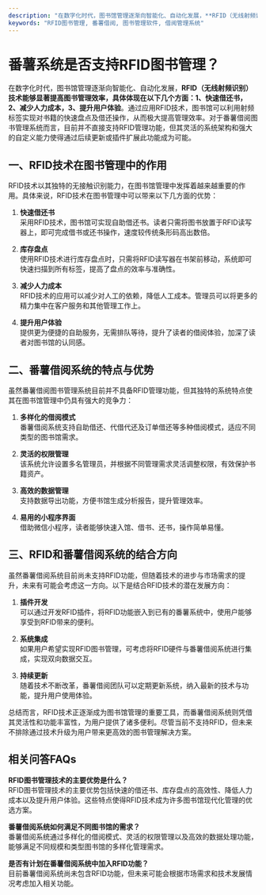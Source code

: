 ```yaml
---
description: "在数字化时代，图书馆管理逐渐向智能化、自动化发展，**RFID（无线射频识别）技术能够显著提高图书管理效率，具体体现在以下几个方面：1、快速借还书，2、减少人力成本，3、提升用户体验**。通过应用RFID技术，图书馆可以利用射频标签实现对书籍的快速盘点及借还操作，从而极大提高管理效率。对于番薯借阅图书管理系统而言，目前并不直接支持RFID管理功能，但其灵活的系统架构和强大的自定义能力使得通过后续更新或插件扩展此功能成为可能。"
keywords: "RFID图书管理, 番薯借阅, 图书管理软件, 借阅管理系统"
---
```

# 番薯系统是否支持RFID图书管理？

在数字化时代，图书馆管理逐渐向智能化、自动化发展，**RFID（无线射频识别）技术能够显著提高图书管理效率，具体体现在以下几个方面：1、快速借还书，2、减少人力成本，3、提升用户体验**。通过应用RFID技术，图书馆可以利用射频标签实现对书籍的快速盘点及借还操作，从而极大提高管理效率。对于番薯借阅图书管理系统而言，目前并不直接支持RFID管理功能，但其灵活的系统架构和强大的自定义能力使得通过后续更新或插件扩展此功能成为可能。

## 一、RFID技术在图书管理中的作用

RFID技术以其独特的无接触识别能力，在图书馆管理中发挥着越来越重要的作用。具体来说，RFID技术在图书管理中可以带来以下几方面的优势：

1. **快速借还书**  
   采用RFID技术，图书馆可实现自助借还书。读者只需将图书放置于RFID读写器上，即可完成借书或还书操作，速度较传统条形码高出数倍。

2. **库存盘点**  
   使用RFID技术进行库存盘点时，只需将RFID读写器在书架前移动，系统即可快速扫描到所有标签，提高了盘点的效率与准确性。

3. **减少人力成本**  
   RFID技术的应用可以减少对人工的依赖，降低人工成本。管理员可以将更多的精力集中在客户服务和其他管理工作上。

4. **提升用户体验**  
   提供更为便捷的自助服务，无需排队等待，提升了读者的借阅体验，加深了读者对图书馆的认同感。

## 二、番薯借阅系统的特点与优势

虽然番薯借阅图书管理系统目前并不具备RFID管理功能，但其独特的系统特点使其在图书馆管理中仍具有强大的竞争力：

1. **多样化的借阅模式**  
   番薯借阅系统支持自助借还、代借代还及订单借还等多种借阅模式，适应不同类型的图书馆需求。

2. **灵活的权限管理**  
   该系统允许设置多名管理员，并根据不同管理需求灵活调整权限，有效保护书籍资产。

3. **高效的数据管理**  
   支持数据导出功能，方便书馆生成分析报告，提升管理效率。

4. **易用的小程序界面**  
   借助微信小程序，读者能够快速入馆、借书、还书，操作简单易懂。

## 三、RFID和番薯借阅系统的结合方向

虽然番薯借阅系统目前尚未支持RFID功能，但随着技术的进步与市场需求的提升，未来有可能会考虑这一方向。以下是结合RFID技术的潜在发展方向：

1. **插件开发**  
   可以通过开发RFID插件，将RFID功能嵌入到已有的番薯系统中，使用户能够享受到RFID带来的便利。

2. **系统集成**  
   如果用户希望实现RFID图书管理，可考虑将RFID硬件与番薯借阅系统进行集成，实现双向数据交互。

3. **持续更新**  
   随着技术不断改革，番薯借阅团队可以定期更新系统，纳入最新的技术与功能，提升用户使用体验。

总结而言，RFID技术正逐渐成为图书馆管理的重要工具，而番薯借阅系统则凭借其灵活性和功能丰富性，为用户提供了诸多便利。尽管当前不支持RFID，但未来不排除通过技术升级为用户带来更高效的图书管理解决方案。

## 相关问答FAQs

**RFID图书管理技术的主要优势是什么？**  
RFID图书管理技术的主要优势包括快速的借还书、库存盘点的高效性、降低人力成本以及提升用户体验。这些特点使得RFID技术成为许多图书馆现代化管理的优选方案。

**番薯借阅系统如何满足不同图书馆的需求？**  
番薯借阅系统通过多样化的借阅模式、灵活的权限管理以及高效的数据处理功能，能够满足不同规模和类型图书馆的多样化管理需求。

**是否有计划在番薯借阅系统中加入RFID功能？**  
目前番薯借阅系统尚未包含RFID功能，但未来可能会根据市场需求和技术发展情况考虑加入相关功能。
